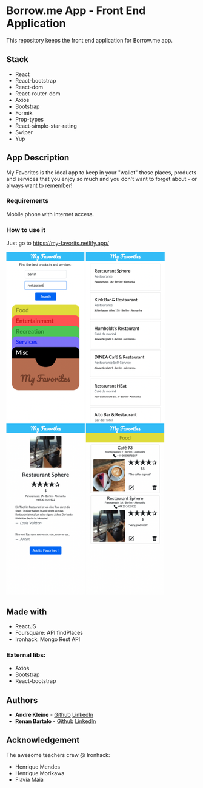 # Borrow.me App - Front End Application

This repository keeps the front end application for Borrow.me app.

## Stack
* React
* React-bootstrap
* React-dom
* React-router-dom
* Axios
* Bootstrap
* Formik
* Prop-types
* React-simple-star-rating
* Swiper
* Yup

## App Description

My Favorites is the ideal app to keep in your "wallet" those places, products and services that you enjoy so much and you don't want to forget about - or always want to remember!

### Requirements

Mobile phone with internet access.

### How to use it

Just go to https://my-favorits.netlify.app/

<span>
<img src="https://github.com/andrekleine/frontend-react-app-complete-CRUD/blob/main/src/components/AppImgs/home.png" alt="app screen" height="450"/>
<img src="https://github.com/andrekleine/frontend-react-app-complete-CRUD/blob/main/src/components/AppImgs/list.png" alt="app screen" height="450"/>
<img src="https://github.com/andrekleine/frontend-react-app-complete-CRUD/blob/main/src/components/AppImgs/details.png" alt="app screen" height="450"/>
<img src="https://github.com/andrekleine/frontend-react-app-complete-CRUD/blob/main/src/components/AppImgs/favs.png" alt="app screen" height="450"/>
</span>

## Made with
* ReactJS
* Foursquare: API findPlaces
* Ironhack: Mongo Rest API


### External libs:
* Axios
* Bootstrap
* React-bootstrap
    
## Authors

* **André Kleine** - [Github](https://github.com/andrekleine) [LinkedIn](https://www.linkedin.com/in/andre-kleine-/)
* **Renan Bartalo** - [Github](https://github.com/RenanBartalo) [LinkedIn](https://www.linkedin.com/in/renan-bartalo-51709b8a/)

## Acknowledgement
The awesome teachers crew @ Ironhack:
* Henrique Mendes
* Henrique Morikawa
* Flavia Maia
